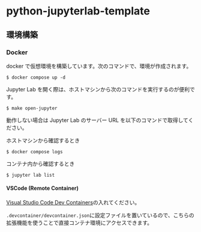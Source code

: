 # python-jupyterlab-template

## 環境構築

### Docker

docker で仮想環境を構築しています。次のコマンドで、環境が作成されます。

```shell
$ docker compose up -d
```

Jupyter Lab を開く際は、ホストマシンから次のコマンドを実行するのが便利です。

```shell
$ make open-jupyter
```

動作しない場合は Jupyter Lab のサーバー URL を以下のコマンドで取得してください。

ホストマシンから確認するとき

```shell
$ docker compose logs
```

コンテナ内から確認するとき

```shell
$ jupyter lab list
```

#### VSCode (Remote Container)

[Visual Studio Code Dev Containers](https://marketplace.visualstudio.com/items?itemName=ms-vscode-remote.remote-containers)の入れてください。

`.devcontainer/devcontainer.json`に設定ファイルを置いているので、こちらの拡張機能を使うことで直接コンテナ環境にアクセスできます。
